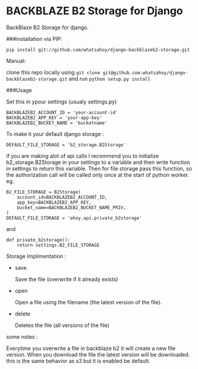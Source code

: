 BACKBLAZE B2 Storage for Django
================================

BackBlaze B2 Storage for django.

###installation
via PIP:

    pip install git://github.com/whatsahoy/django-backblazeb2-storage.git

Manual:

clone this repo locally using `git clone git@github.com:whatsahoy/django-backblazeb2-storage.git`
and run `python setup.py install`

###Usage

Set this in ypour settings (usualy settings.py)

    BACKBLAZEB2_ACCOUNT_ID = 'your-account-id'
    BACKBLAZEB2_APP_KEY = 'your-app-key'
    BACKBLAZEB2_BUCKET_NAME = 'bucketname'

To make it your default django storage : 


    DEFAULT_FILE_STORAGE = 'b2_storage.B2Storage'


if you are making alot of api calls I recommend you to initialize b2_storage.B2Storage in your settings to a variable
and then write function in settings to return this variable. Then for file storage pass this function, so the authorization call will be called only once at the start of python worker.
eg.
	
    B2_FILE_STORAGE = B2Storage(
        account_id=BACKBLAZEB2_ACCOUNT_ID,
        app_key=BACKBLAZEB2_APP_KEY,
        bucket_name=BACKBLAZEB2_BUCKET_NAME_PRIV,
    )
    DEFAULT_FILE_STORAGE = 'ahoy.api.private_b2storage'

and
	
	def private_b2storage():
	    return settings.B2_FILE_STORAGE

Storage Implimentation : 

- save

    Save the file (overwrite if it already exists)

- open

    Open a file using the filename (the latest version of the file).

- delete

    Deletes the file (all versions of the file)
    

some notes :

Everytime you overwrite a file in backblaze b2 it will create a new file version.
When you download the file the latest version will be downloaded. 
this is the same behavior as s3 but it is enabled be default.
